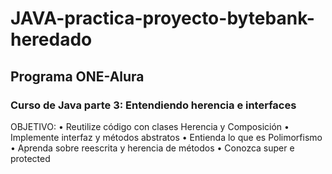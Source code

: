 # JAVA-practica-proyecto-bytebank-heredado

## Programa ONE-Alura

### Curso de Java parte 3: Entendiendo herencia e interfaces

OBJETIVO:
    • Reutilize código con clases Herencia y Composición
    • Implemente interfaz y métodos abstratos
    • Entienda lo que es Polimorfismo
    • Aprenda sobre reescrita y herencia de métodos
    • Conozca super e protected
